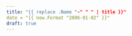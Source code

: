 ```yaml
---
title: "{{ replace .Name "-" " " | title }}"
date = "{{ now.Format "2006-01-02" }}"
draft: true
---
```


